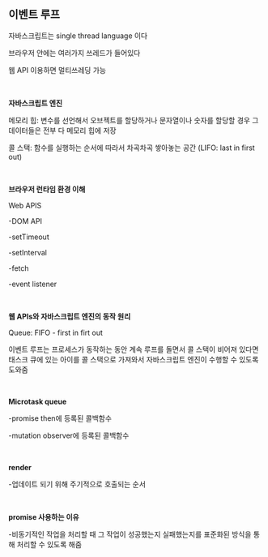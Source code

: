 ## 이벤트 루프

자바스크립트는 single thread language 이다

브라우저 안에는 여러가지 쓰레드가 들어있다

웹 API 이용하면 멀티쓰레딩 가능

</br>

**자바스크립트 엔진**

메모리 힙: 변수를 선언해서 오브젝트를 할당하거나 문자열이나 숫자를 할당할 경우 그 데이터들은 전부 다 메모리 힙에 저장

콜 스택: 함수를 실행하는 순서에 따라서 차곡차곡 쌓아놓는 공간 (LIFO: last in first out)

</br>


**브라우저 런타임 환경 이해**


Web APIS

-DOM API

-setTimeout

-setInterval

-fetch

-event listener

</br>


**웹 APIs와 자바스크립트 엔진의 동작 원리**

Queue: FIFO - first in firt out



이벤트 루프는 프로세스가 동작하는 동안 계속 루프를 돌면서 콜 스택이 비어져 있다면 태스크 큐에 있는 아이를 콜 스택으로 가져와서 자바스크립트 엔진이 수행할 수 있도록 도와줌

</br>

**Microtask queue**

-promise then에 등록된 콜백함수

-mutation observer에 등록된 콜백함수

</br>


**render**

-업데이트 되기 위해 주기적으로 호출되는 순서



</br>


**promise 사용하는 이유**

-비동기적인 작업을 처리할 때 그 작업이 성공했는지 실패했는지를 표준화된 방식을 통해 처리할 수 있도록 해줌

